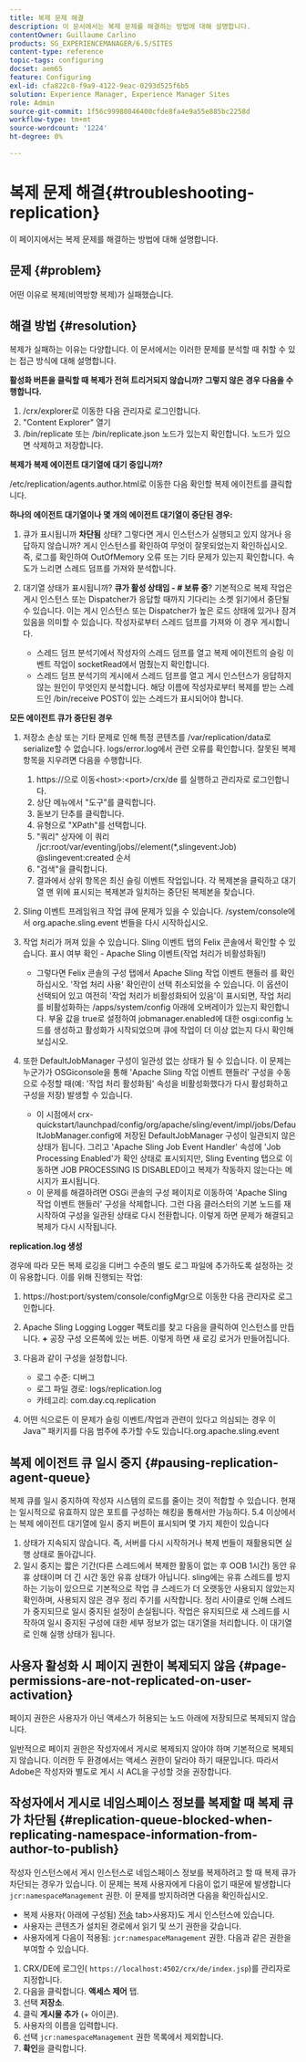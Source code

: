 ```yaml
---
title: 복제 문제 해결
description: 이 문서에서는 복제 문제를 해결하는 방법에 대해 설명합니다.
contentOwner: Guillaume Carlino
products: SG_EXPERIENCEMANAGER/6.5/SITES
content-type: reference
topic-tags: configuring
docset: aem65
feature: Configuring
exl-id: cfa822c8-f9a9-4122-9eac-0293d525f6b5
solution: Experience Manager, Experience Manager Sites
role: Admin
source-git-commit: 1f56c99980846400cfde8fa4e9a55e885bc2258d
workflow-type: tm+mt
source-wordcount: '1224'
ht-degree: 0%

---
```


# 복제 문제 해결{#troubleshooting-replication}

이 페이지에서는 복제 문제를 해결하는 방법에 대해 설명합니다.

## 문제 {#problem}

어떤 이유로 복제(비역방향 복제)가 실패했습니다.

## 해결 방법 {#resolution}

복제가 실패하는 이유는 다양합니다. 이 문서에서는 이러한 문제를 분석할 때 취할 수 있는 접근 방식에 대해 설명합니다.

**활성화 버튼을 클릭할 때 복제가 전혀 트리거되지 않습니까? 그렇지 않은 경우 다음을 수행합니다.**

1. /crx/explorer로 이동한 다음 관리자로 로그인합니다.
1. &quot;Content Explorer&quot; 열기
1. /bin/replicate 또는 /bin/replicate.json 노드가 있는지 확인합니다. 노드가 있으면 삭제하고 저장합니다.

**복제가 복제 에이전트 대기열에 대기 중입니까?**

/etc/replication/agents.author.html로 이동한 다음 확인할 복제 에이전트를 클릭합니다.

**하나의 에이전트 대기열이나 몇 개의 에이전트 대기열이 중단된 경우:**

1. 큐가 표시됩니까 **차단됨** 상태? 그렇다면 게시 인스턴스가 실행되고 있지 않거나 응답하지 않습니까? 게시 인스턴스를 확인하여 무엇이 잘못되었는지 확인하십시오. 즉, 로그를 확인하여 OutOfMemory 오류 또는 기타 문제가 있는지 확인합니다. 속도가 느리면 스레드 덤프를 가져와 분석합니다.
1. 대기열 상태가 표시됩니까? **큐가 활성 상태임 - # 보류 중**? 기본적으로 복제 작업은 게시 인스턴스 또는 Dispatcher가 응답할 때까지 기다리는 소켓 읽기에서 중단될 수 있습니다. 이는 게시 인스턴스 또는 Dispatcher가 높은 로드 상태에 있거나 잠겨 있음을 의미할 수 있습니다. 작성자로부터 스레드 덤프를 가져와 이 경우 게시합니다.

   * 스레드 덤프 분석기에서 작성자의 스레드 덤프를 열고 복제 에이전트의 슬링 이벤트 작업이 socketRead에서 멈췄는지 확인합니다.
   * 스레드 덤프 분석기의 게시에서 스레드 덤프를 열고 게시 인스턴스가 응답하지 않는 원인이 무엇인지 분석합니다. 해당 이름에 작성자로부터 복제를 받는 스레드인 /bin/receive POST이 있는 스레드가 표시되어야 합니다.

**모든 에이전트 큐가 중단된 경우**

1. 저장소 손상 또는 기타 문제로 인해 특정 콘텐츠를 /var/replication/data로 serialize할 수 없습니다. logs/error.log에서 관련 오류를 확인합니다. 잘못된 복제 항목을 지우려면 다음을 수행합니다.

   1. https://으로 이동&lt;host>:&lt;port>/crx/de 를 실행하고 관리자로 로그인합니다.
   1. 상단 메뉴에서 &quot;도구&quot;를 클릭합니다.
   1. 돋보기 단추를 클릭합니다.
   1. 유형으로 &quot;XPath&quot;를 선택합니다.
   1. &quot;쿼리&quot; 상자에 이 쿼리 /jcr:root/var/eventing/jobs//element(&#42;,slingevent:Job) @slingevent:created 순서
   1. &quot;검색&quot;을 클릭합니다.
   1. 결과에서 상위 항목은 최신 슬링 이벤트 작업입니다. 각 복제본을 클릭하고 대기열 맨 위에 표시되는 복제본과 일치하는 중단된 복제본을 찾습니다.

1. Sling 이벤트 프레임워크 작업 큐에 문제가 있을 수 있습니다. /system/console에서 org.apache.sling.event 번들을 다시 시작하십시오.
1. 작업 처리가 꺼져 있을 수 있습니다. Sling 이벤트 탭의 Felix 콘솔에서 확인할 수 있습니다. 표시 여부 확인 - Apache Sling 이벤트(작업 처리가 비활성화됨!)

   * 그렇다면 Felix 콘솔의 구성 탭에서 Apache Sling 작업 이벤트 핸들러 를 확인하십시오. &#39;작업 처리 사용&#39; 확인란이 선택 취소되었을 수 있습니다. 이 옵션이 선택되어 있고 여전히 &#39;작업 처리가 비활성화되어 있음&#39;이 표시되면, 작업 처리를 비활성화하는 /apps/system/config 아래에 오버레이가 있는지 확인합니다. 부울 값을 true로 설정하여 jobmanager.enabled에 대한 osgi:config 노드를 생성하고 활성화가 시작되었으며 큐에 작업이 더 이상 없는지 다시 확인해 보십시오.

1. 또한 DefaultJobManager 구성이 일관성 없는 상태가 될 수 있습니다. 이 문제는 누군가가 OSGiconsole을 통해 &#39;Apache Sling 작업 이벤트 핸들러&#39; 구성을 수동으로 수정할 때(예: &#39;작업 처리 활성화됨&#39; 속성을 비활성화했다가 다시 활성화하고 구성을 저장) 발생할 수 있습니다.

   * 이 시점에서 crx-quickstart/launchpad/config/org/apache/sling/event/impl/jobs/DefaultJobManager.config에 저장된 DefaultJobManager 구성이 일관되지 않은 상태가 됩니다. 그리고 &#39;Apache Sling Job Event Handler&#39; 속성에 &#39;Job Processing Enabled&#39;가 확인 상태로 표시되지만, Sling Eventing 탭으로 이동하면 JOB PROCESSING IS DISABLED이고 복제가 작동하지 않는다는 메시지가 표시됩니다.
   * 이 문제를 해결하려면 OSGi 콘솔의 구성 페이지로 이동하여 &#39;Apache Sling 작업 이벤트 핸들러&#39; 구성을 삭제합니다. 그런 다음 클러스터의 기본 노드를 재시작하여 구성을 일관된 상태로 다시 전환합니다. 이렇게 하면 문제가 해결되고 복제가 다시 시작됩니다.

**replication.log 생성**

경우에 따라 모든 복제 로깅을 디버그 수준의 별도 로그 파일에 추가하도록 설정하는 것이 유용합니다. 이를 위해 진행되는 작업:

1. https://host:port/system/console/configMgr으로 이동한 다음 관리자로 로그인합니다.
1. Apache Sling Logging Logger 팩토리를 찾고 다음을 클릭하여 인스턴스를 만듭니다. **+** 공장 구성 오른쪽에 있는 버튼. 이렇게 하면 새 로깅 로거가 만들어집니다.
1. 다음과 같이 구성을 설정합니다.

   * 로그 수준: 디버그
   * 로그 파일 경로: logs/replication.log
   * 카테고리: com.day.cq.replication

1. 어떤 식으로든 이 문제가 슬링 이벤트/작업과 관련이 있다고 의심되는 경우 이 Java™ 패키지를 다음 범주에 추가할 수도 있습니다.org.apache.sling.event

## 복제 에이전트 큐 일시 중지  {#pausing-replication-agent-queue}

복제 큐를 일시 중지하여 작성자 시스템의 로드를 줄이는 것이 적합할 수 있습니다. 현재는 일시적으로 유효하지 않은 포트를 구성하는 해킹을 통해서만 가능하다. 5.4 이상에서는 복제 에이전트 대기열에 일시 중지 버튼이 표시되며 몇 가지 제한이 있습니다

1. 상태가 지속되지 않습니다. 즉, 서버를 다시 시작하거나 복제 번들이 재활용되면 실행 상태로 돌아갑니다.
1. 일시 중지는 짧은 기간(다른 스레드에서 복제한 활동이 없는 후 OOB 1시간) 동안 유휴 상태이며 더 긴 시간 동안 유휴 상태가 아닙니다. sling에는 유휴 스레드를 방지하는 기능이 있으므로 기본적으로 작업 큐 스레드가 더 오랫동안 사용되지 않았는지 확인하며, 사용되지 않은 경우 정리 주기를 시작합니다. 정리 사이클로 인해 스레드가 중지되므로 일시 중지된 설정이 손실됩니다. 작업은 유지되므로 새 스레드를 시작하여 일시 중지된 구성에 대한 세부 정보가 없는 대기열을 처리합니다. 이 대기열로 인해 실행 상태가 됩니다.

## 사용자 활성화 시 페이지 권한이 복제되지 않음 {#page-permissions-are-not-replicated-on-user-activation}

페이지 권한은 사용자가 아닌 액세스가 허용되는 노드 아래에 저장되므로 복제되지 않습니다.

일반적으로 페이지 권한은 작성자에서 게시로 복제되지 않아야 하며 기본적으로 복제되지 않습니다. 이러한 두 환경에서는 액세스 권한이 달라야 하기 때문입니다. 따라서 Adobe은 작성자와 별도로 게시 시 ACL을 구성할 것을 권장합니다.

## 작성자에서 게시로 네임스페이스 정보를 복제할 때 복제 큐가 차단됨 {#replication-queue-blocked-when-replicating-namespace-information-from-author-to-publish}

작성자 인스턴스에서 게시 인스턴스로 네임스페이스 정보를 복제하려고 할 때 복제 큐가 차단되는 경우가 있습니다. 이 문제는 복제 사용자에게 다음이 없기 때문에 발생합니다 `jcr:namespaceManagement` 권한. 이 문제를 방지하려면 다음을 확인하십시오.

* 복제 사용자( 아래에 구성됨) [전송](/help/sites-deploying/replication.md#replication-agents-configuration-parameters) tab>사용자)도 게시 인스턴스에 있습니다.
* 사용자는 콘텐츠가 설치된 경로에서 읽기 및 쓰기 권한을 갖습니다.
* 사용자에게 다음이 적용됨: `jcr:namespaceManagement` 권한. 다음과 같은 권한을 부여할 수 있습니다.

1. CRX/DE에 로그인( `https://localhost:4502/crx/de/index.jsp`)를 관리자로 지정합니다.
1. 다음을 클릭합니다. **액세스 제어** 탭.
1. 선택 **저장소**.
1. 클릭 **게시물 추가** (+ 아이콘).
1. 사용자의 이름을 입력합니다.
1. 선택 `jcr:namespaceManagement` 권한 목록에서 제외합니다.
1. **확인**&#x200B;을 클릭합니다.
